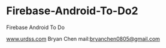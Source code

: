 # Firebase-Android-To-Do2
Firebase Android To Do

www.urdss.com
Bryan Chen
mail:bryanchen0805@gmail.com
